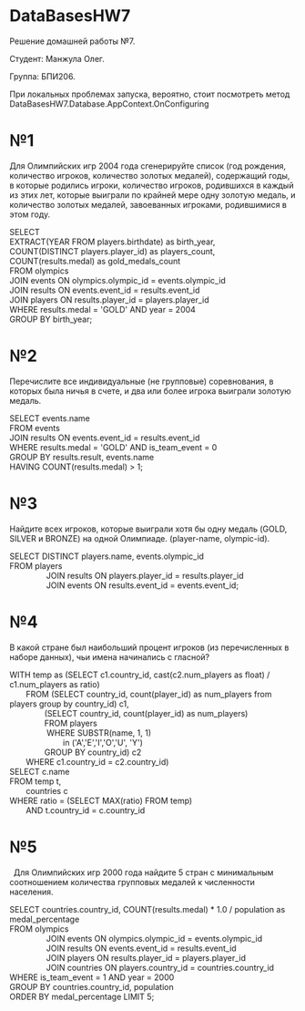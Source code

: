 # DataBasesHW7
Решение домашней работы №7.

Студент: Манжула Олег.

Группа: БПИ206.

При локальных проблемах запуска, вероятно, стоит посмотреть метод</br>
DataBasesHW7.Database.AppContext.OnConfiguring


# **№1**
Для Олимпийских игр 2004 года сгенерируйте список (год рождения, количество игроков, количество золотых медалей), содержащий годы, в которые родились игроки, количество игроков, родившихся в каждый из этих лет, которые выиграли по крайней мере одну золотую медаль, и количество золотых медалей, завоеванных игроками, родившимися в этом году.

SELECT<br/>
EXTRACT(YEAR FROM players.birthdate) as birth_year,<br/>
COUNT(DISTINCT players.player_id) as players_count,<br/>
COUNT(results.medal) as gold_medals_count<br/>
FROM olympics<br/>
JOIN events ON olympics.olympic_id = events.olympic_id<br/>
JOIN results ON events.event_id = results.event_id<br/>
JOIN players ON results.player_id = players.player_id<br/>
WHERE results.medal = 'GOLD' AND year = 2004<br/>
GROUP BY birth_year;<br/>


# **№2**
Перечислите все индивидуальные (не групповые) соревнования, в которых была ничья в счете, и два или более игрока выиграли золотую медаль.

SELECT events.name<br/>
FROM events<br/>
JOIN results ON events.event_id = results.event_id<br/>
WHERE results.medal = 'GOLD' AND is_team_event = 0<br/>
GROUP BY results.result, events.name<br/>
HAVING COUNT(results.medal) > 1;<br/>


# **№3**
Найдите всех игроков, которые выиграли хотя бы одну медаль (GOLD, SILVER и BRONZE) на одной Олимпиаде. (player-name, olympic-id).

SELECT DISTINCT players.name, events.olympic_id<br/>
FROM players<br/>
`         `JOIN results ON players.player_id = results.player_id<br/>
`         `JOIN events ON results.event_id = events.event_id;<br/>


# **№4**
В какой стране был наибольший процент игроков (из перечисленных в наборе данных), чьи имена начинались с гласной?

WITH temp as (SELECT c1.country_id, cast(c2.num_players as float) / c1.num_players as ratio)<br/>
`    `FROM (SELECT country_id, count(player_id) as num_players from players group by country_id) c1,<br/>
`    ` `    `(SELECT country_id, count(player_id) as num_players)<br/>
`    ` `    ` FROM players<br/>
`    ` `    ` WHERE SUBSTR(name, 1, 1)<br/>
`    ` `    ` `    `in ('A','E','I','O','U', 'Y')<br/>
`    ` `    ` GROUP BY country_id) c2<br/>
`    `WHERE c1.country_id = c2.country_id)<br/>
SELECT c.name<br/>
FROM temp t,<br/>
`    `countries c<br/>
WHERE ratio = (SELECT MAX(ratio) FROM temp)<br/>
`    `AND t.country_id = c.country_id<br/>


# **№5**
` `Для Олимпийских игр 2000 года найдите 5 стран с минимальным соотношением количества групповых медалей к численности населения.

SELECT countries.country_id, COUNT(results.medal) \* 1.0 / population as medal_percentage<br/>
FROM olympics<br/>
`         `JOIN events ON olympics.olympic_id = events.olympic_id<br/>
`         `JOIN results ON events.event_id = results.event_id<br/>
`         `JOIN players ON results.player_id = players.player_id<br/>
`         `JOIN countries ON players.country_id = countries.country_id<br/>
WHERE is_team_event = 1 AND year = 2000<br/>
GROUP BY countries.country_id, population<br/>
ORDER BY medal_percentage LIMIT 5;<br/>
